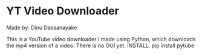 # YT Video Downloader
Made by: Dinu Dassanayake

This is a YouTube video downloader I made using Python, which downloads the mp4 version of a video. There is no GUI yet.
INSTALL: pip install pytube

